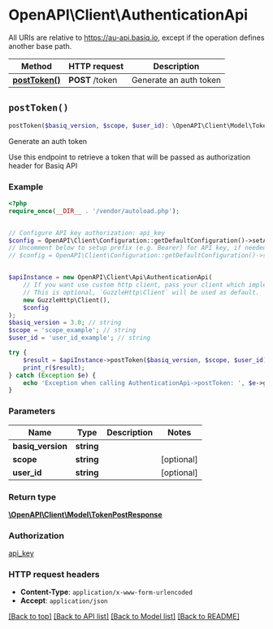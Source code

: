 # OpenAPI\Client\AuthenticationApi

All URIs are relative to https://au-api.basiq.io, except if the operation defines another base path.

| Method | HTTP request | Description |
| ------------- | ------------- | ------------- |
| [**postToken()**](AuthenticationApi.md#postToken) | **POST** /token | Generate an auth token |


## `postToken()`

```php
postToken($basiq_version, $scope, $user_id): \OpenAPI\Client\Model\TokenPostResponse
```

Generate an auth token

Use this endpoint to retrieve a token that will be passed as authorization header for Basiq API

### Example

```php
<?php
require_once(__DIR__ . '/vendor/autoload.php');


// Configure API key authorization: api_key
$config = OpenAPI\Client\Configuration::getDefaultConfiguration()->setApiKey('Authorization', 'YOUR_API_KEY');
// Uncomment below to setup prefix (e.g. Bearer) for API key, if needed
// $config = OpenAPI\Client\Configuration::getDefaultConfiguration()->setApiKeyPrefix('Authorization', 'Bearer');


$apiInstance = new OpenAPI\Client\Api\AuthenticationApi(
    // If you want use custom http client, pass your client which implements `GuzzleHttp\ClientInterface`.
    // This is optional, `GuzzleHttp\Client` will be used as default.
    new GuzzleHttp\Client(),
    $config
);
$basiq_version = 3.0; // string
$scope = 'scope_example'; // string
$user_id = 'user_id_example'; // string

try {
    $result = $apiInstance->postToken($basiq_version, $scope, $user_id);
    print_r($result);
} catch (Exception $e) {
    echo 'Exception when calling AuthenticationApi->postToken: ', $e->getMessage(), PHP_EOL;
}
```

### Parameters

| Name | Type | Description  | Notes |
| ------------- | ------------- | ------------- | ------------- |
| **basiq_version** | **string**|  | |
| **scope** | **string**|  | [optional] |
| **user_id** | **string**|  | [optional] |

### Return type

[**\OpenAPI\Client\Model\TokenPostResponse**](../Model/TokenPostResponse.md)

### Authorization

[api_key](../../README.md#api_key)

### HTTP request headers

- **Content-Type**: `application/x-www-form-urlencoded`
- **Accept**: `application/json`

[[Back to top]](#) [[Back to API list]](../../README.md#endpoints)
[[Back to Model list]](../../README.md#models)
[[Back to README]](../../README.md)
